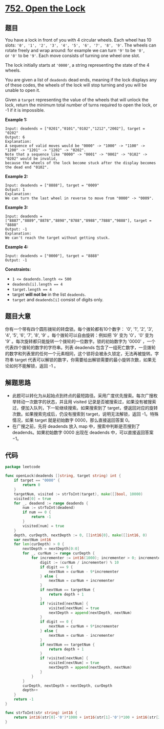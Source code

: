 # [752. Open the Lock](https://leetcode.com/problems/open-the-lock/)


## 题目

You have a lock in front of you with 4 circular wheels. Each wheel has 10 slots: `'0', '1', '2', '3', '4', '5', '6', '7', '8', '9'`. The wheels can rotate freely and wrap around: for example we can turn `'9'` to be `'0'`, or `'0'` to be `'9'`. Each move consists of turning one wheel one slot.

The lock initially starts at `'0000'`, a string representing the state of the 4 wheels.

You are given a list of `deadends` dead ends, meaning if the lock displays any of these codes, the wheels of the lock will stop turning and you will be unable to open it.

Given a `target` representing the value of the wheels that will unlock the lock, return the minimum total number of turns required to open the lock, or -1 if it is impossible.

**Example 1:**

```
Input: deadends = ["0201","0101","0102","1212","2002"], target = "0202"
Output: 6
Explanation:
A sequence of valid moves would be "0000" -> "1000" -> "1100" -> "1200" -> "1201" -> "1202" -> "0202".
Note that a sequence like "0000" -> "0001" -> "0002" -> "0102" -> "0202" would be invalid,
because the wheels of the lock become stuck after the display becomes the dead end "0102".

```

**Example 2:**

```
Input: deadends = ["8888"], target = "0009"
Output: 1
Explanation:
We can turn the last wheel in reverse to move from "0000" -> "0009".

```

**Example 3:**

```
Input: deadends = ["8887","8889","8878","8898","8788","8988","7888","9888"], target = "8888"
Output: -1
Explanation:
We can't reach the target without getting stuck.

```

**Example 4:**

```
Input: deadends = ["0000"], target = "8888"
Output: -1

```

**Constraints:**

- `1 <= deadends.length <= 500`
- `deadends[i].length == 4`
- `target.length == 4`
- target **will not be** in the list `deadends`.
- `target` and `deadends[i]` consist of digits only.

## 题目大意

你有一个带有四个圆形拨轮的转盘锁。每个拨轮都有10个数字： '0', '1', '2', '3', '4', '5', '6', '7', '8', '9' 。每个拨轮可以自由旋转：例如把 '9' 变为 '0'，'0' 变为 '9' 。每次旋转都只能旋转一个拨轮的一位数字。锁的初始数字为 '0000' ，一个代表四个拨轮的数字的字符串。列表 deadends 包含了一组死亡数字，一旦拨轮的数字和列表里的任何一个元素相同，这个锁将会被永久锁定，无法再被旋转。字符串 target 代表可以解锁的数字，你需要给出解锁需要的最小旋转次数，如果无论如何不能解锁，返回 -1 。

## 解题思路

- 此题可以转化为从起始点到终点的最短路径。采用广度优先搜索。每次广搜枚举转动一次数字的状态，并且用 visited 记录是否被搜索过，如果没有被搜索过，便加入队列，下一轮继续搜索。如果搜索到了 target，便返回对应的旋转次数。如果搜索完成后，仍没有搜索到 target，说明无法解锁，返回 -1。特殊情况，如果 target 就是初始数字 0000，那么直接返回答案 0。
- 在广搜之前，先将 deadends 放入 map 中，搜索中判断是否搜到了 deadends。如果初始数字 0000 出现在 deadends 中，可以直接返回答案 −1。

## 代码

```go
package leetcode

func openLock(deadends []string, target string) int {
	if target == "0000" {
		return 0
	}
	targetNum, visited := strToInt(target), make([]bool, 10000)
	visited[0] = true
	for _, deadend := range deadends {
		num := strToInt(deadend)
		if num == 0 {
			return -1
		}
		visited[num] = true
	}
	depth, curDepth, nextDepth := 0, []int16{0}, make([]int16, 0)
	var nextNum int16
	for len(curDepth) > 0 {
		nextDepth = nextDepth[0:0]
		for _, curNum := range curDepth {
			for incrementer := int16(1000); incrementer > 0; incrementer /= 10 {
				digit := (curNum / incrementer) % 10
				if digit == 9 {
					nextNum = curNum - 9*incrementer
				} else {
					nextNum = curNum + incrementer
				}
				if nextNum == targetNum {
					return depth + 1
				}
				if !visited[nextNum] {
					visited[nextNum] = true
					nextDepth = append(nextDepth, nextNum)
				}
				if digit == 0 {
					nextNum = curNum + 9*incrementer
				} else {
					nextNum = curNum - incrementer
				}
				if nextNum == targetNum {
					return depth + 1
				}
				if !visited[nextNum] {
					visited[nextNum] = true
					nextDepth = append(nextDepth, nextNum)
				}
			}
		}
		curDepth, nextDepth = nextDepth, curDepth
		depth++
	}
	return -1
}

func strToInt(str string) int16 {
	return int16(str[0]-'0')*1000 + int16(str[1]-'0')*100 + int16(str[2]-'0')*10 + int16(str[3]-'0')
}
```